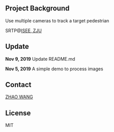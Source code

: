 ## Project Background

Use multiple cameras to track a target pedestrian

SRTP@[ISEE, ZJU](http://www.isee.zju.edu.cn/main.htm)

## Update

**Nov 9, 2019**	Update README.md

**Nov 5, 2019**	A simple demo to process images		

## Contact

[ZHAO WANG](mailto:Kyfafyd@zju.edu.cn)

## License

MIT

